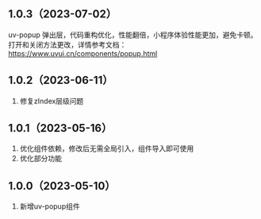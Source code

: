 ## 1.0.3（2023-07-02）
uv-popup  弹出层，代码重构优化，性能翻倍，小程序体验性能更加，避免卡顿。打开和关闭方法更改，详情参考文档：https://www.uvui.cn/components/popup.html
## 1.0.2（2023-06-11）
1. 修复zIndex层级问题
## 1.0.1（2023-05-16）
1. 优化组件依赖，修改后无需全局引入，组件导入即可使用
2. 优化部分功能
## 1.0.0（2023-05-10）
1. 新增uv-popup组件
